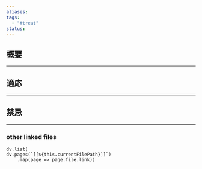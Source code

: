 ```yaml
---
aliases: 
tags:
  - "#treat"
status:
---
```

## 概要
---
## 適応
---
## 禁忌
---
### other linked files
```dataviewjs
dv.list(
dv.pages(`[[${this.currentFilePath}]]`)
	.map(page => page.file.link))
```